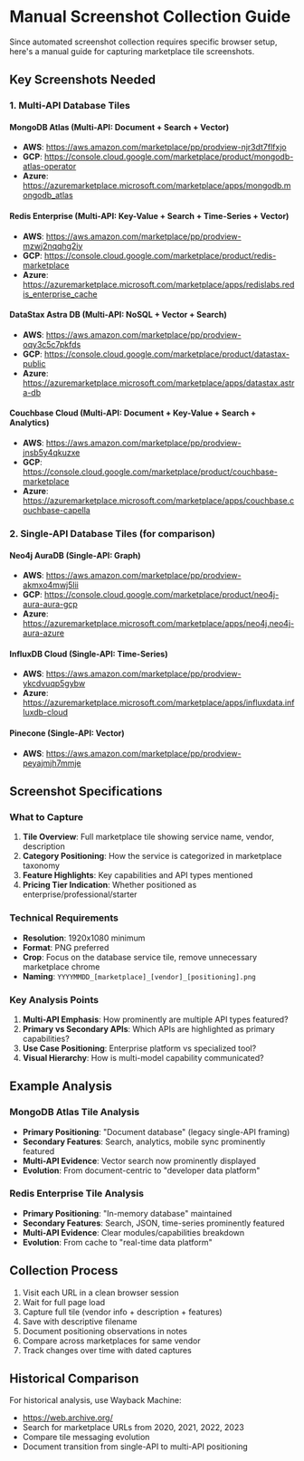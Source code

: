 # Manual Screenshot Collection Guide

Since automated screenshot collection requires specific browser setup, here's a manual guide for capturing marketplace tile screenshots.

## Key Screenshots Needed

### 1. Multi-API Database Tiles

#### MongoDB Atlas (Multi-API: Document + Search + Vector)
- **AWS**: https://aws.amazon.com/marketplace/pp/prodview-njr3dt7flfxjo
- **GCP**: https://console.cloud.google.com/marketplace/product/mongodb-atlas-operator
- **Azure**: https://azuremarketplace.microsoft.com/marketplace/apps/mongodb.mongodb_atlas

#### Redis Enterprise (Multi-API: Key-Value + Search + Time-Series + Vector)
- **AWS**: https://aws.amazon.com/marketplace/pp/prodview-mzwj2nqqhg2iy
- **GCP**: https://console.cloud.google.com/marketplace/product/redis-marketplace
- **Azure**: https://azuremarketplace.microsoft.com/marketplace/apps/redislabs.redis_enterprise_cache

#### DataStax Astra DB (Multi-API: NoSQL + Vector + Search)
- **AWS**: https://aws.amazon.com/marketplace/pp/prodview-oqy3c5c7pkfds
- **GCP**: https://console.cloud.google.com/marketplace/product/datastax-public
- **Azure**: https://azuremarketplace.microsoft.com/marketplace/apps/datastax.astra-db

#### Couchbase Cloud (Multi-API: Document + Key-Value + Search + Analytics)
- **AWS**: https://aws.amazon.com/marketplace/pp/prodview-jnsb5y4qkuzxe
- **GCP**: https://console.cloud.google.com/marketplace/product/couchbase-marketplace
- **Azure**: https://azuremarketplace.microsoft.com/marketplace/apps/couchbase.couchbase-capella

### 2. Single-API Database Tiles (for comparison)

#### Neo4j AuraDB (Single-API: Graph)
- **AWS**: https://aws.amazon.com/marketplace/pp/prodview-akmxo4mwj5lii
- **GCP**: https://console.cloud.google.com/marketplace/product/neo4j-aura-aura-gcp
- **Azure**: https://azuremarketplace.microsoft.com/marketplace/apps/neo4j.neo4j-aura-azure

#### InfluxDB Cloud (Single-API: Time-Series)
- **AWS**: https://aws.amazon.com/marketplace/pp/prodview-ykcdvuqp5gybw
- **Azure**: https://azuremarketplace.microsoft.com/marketplace/apps/influxdata.influxdb-cloud

#### Pinecone (Single-API: Vector)
- **AWS**: https://aws.amazon.com/marketplace/pp/prodview-peyajmjh7mmje

## Screenshot Specifications

### What to Capture
1. **Tile Overview**: Full marketplace tile showing service name, vendor, description
2. **Category Positioning**: How the service is categorized in marketplace taxonomy
3. **Feature Highlights**: Key capabilities and API types mentioned
4. **Pricing Tier Indication**: Whether positioned as enterprise/professional/starter

### Technical Requirements
- **Resolution**: 1920x1080 minimum
- **Format**: PNG preferred
- **Crop**: Focus on the database service tile, remove unnecessary marketplace chrome
- **Naming**: `YYYYMMDD_[marketplace]_[vendor]_[positioning].png`

### Key Analysis Points
1. **Multi-API Emphasis**: How prominently are multiple API types featured?
2. **Primary vs Secondary APIs**: Which APIs are highlighted as primary capabilities?
3. **Use Case Positioning**: Enterprise platform vs specialized tool?
4. **Visual Hierarchy**: How is multi-model capability communicated?

## Example Analysis

### MongoDB Atlas Tile Analysis
- **Primary Positioning**: "Document database" (legacy single-API framing)
- **Secondary Features**: Search, analytics, mobile sync prominently featured
- **Multi-API Evidence**: Vector search now prominently displayed
- **Evolution**: From document-centric to "developer data platform"

### Redis Enterprise Tile Analysis  
- **Primary Positioning**: "In-memory database" maintained
- **Secondary Features**: Search, JSON, time-series prominently featured
- **Multi-API Evidence**: Clear modules/capabilities breakdown
- **Evolution**: From cache to "real-time data platform"

## Collection Process

1. Visit each URL in a clean browser session
2. Wait for full page load
3. Capture full tile (vendor info + description + features)
4. Save with descriptive filename
5. Document positioning observations in notes
6. Compare across marketplaces for same vendor
7. Track changes over time with dated captures

## Historical Comparison

For historical analysis, use Wayback Machine:
- https://web.archive.org/
- Search for marketplace URLs from 2020, 2021, 2022, 2023
- Compare tile messaging evolution
- Document transition from single-API to multi-API positioning